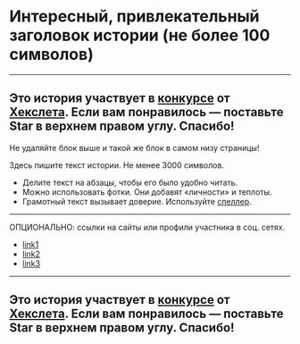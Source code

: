 # Интересный, привлекательный заголовок истории (не более 100 символов)

---
**Это история участвует в [конкурсе](http://mystory.hexlet.io/) от [Хекслета](https://ru.hexlet.io/). Если вам понравилось — поставьте Star в верхнем правом углу. Спасибо!**
---

Не удаляйте блок выше и такой же блок в самом низу страницы! 

Здесь пишите текст истории. Не менее 3000 символов. 

- Делите текст на абзацы, чтобы его было удобно читать.
- Можно использовать фотки. Они добавят «личности» и теплоты.
- Грамотный текст вызывает доверие. Используйте [спеллер](https://tech.yandex.ru/speller/). 

---

ОПЦИОНАЛЬНО: ссылки на сайты или профили участника в соц. сетях.
- [link1](link1)
- [link2](link2)
- [link3](link3)

---
**Это история участвует в [конкурсе](http://mystory.hexlet.io/) от [Хекслета](https://ru.hexlet.io/). Если вам понравилось — поставьте Star в верхнем правом углу. Спасибо!**
---

